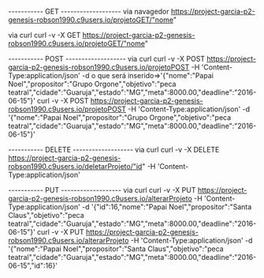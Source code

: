 ----------- GET -------------------
via navagedor
https://project-garcia-p2-genesis-robson1990.c9users.io/projetoGET/"nome"

via curl
curl -v -X GET https://project-garcia-p2-genesis-robson1990.c9users.io/projetoGET/"nome"

----------- POST -------------------
via curl
curl -v -X POST https://project-garcia-p2-genesis-robson1990.c9users.io/projetoPOST -H 'Content-Type:application/json' -d o que será inserido=>'{"nome":"Papai Noel","propositor":"Grupo Orgone","objetivo":"peca teatral","cidade":"Guaruja","estado":"MG","meta":8000.00,"deadline":"2016-06-15"}'
curl -v -X POST https://project-garcia-p2-genesis-robson1990.c9users.io/projetoPOST -H 'Content-Type:application/json' -d '{"nome":"Papai Noel","propositor":"Grupo Orgone","objetivo":"peca teatral","cidade":"Guaruja","estado":"MG","meta":8000.00,"deadline":"2016-06-15"}'

----------- DELETE -------------------
via curl
curl -v -X DELETE https://project-garcia-p2-genesis-robson1990.c9users.io/deletarProjeto/"id" -H 'Content-Type:application/json'

----------- PUT -------------------
via curl
curl -v -X PUT https://project-garcia-p2-genesis-robson1990.c9users.io/alterarProjeto -H 'Content-Type:application/json' -d '{"id":16,"nome":"Papai Noel","propositor":"Santa Claus","objetivo":"peca teatral","cidade":"Guaruja","estado":"MG","meta":8000.00,"deadline":"2016-06-15"}'
curl -v -X PUT https://project-garcia-p2-genesis-robson1990.c9users.io/alterarProjeto -H 'Content-Type:application/json' -d '{"nome":"Papai Noel","propositor":"Santa Claus","objetivo":"peca teatral","cidade":"Guaruja","estado":"MG","meta":8000.00,"deadline":"2016-06-15","id":16}'